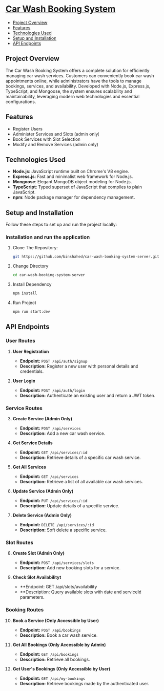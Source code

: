# [Car Wash Booking System](https://car-wash-booking-system-ten.vercel.app/)

- [Project Overview](#project-overview)
- [Features](#features)
- [Technologies Used](#technologies-used)
- [Setup and Installation](#setup-and-installation)
- [API Endpoints](#api-endpoints)

## Project Overview

The Car Wash Booking System offers a complete solution for efficiently managing car wash services. Customers can conveniently book car wash appointments online, while administrators have the tools to manage bookings, services, and availability. Developed with Node.js, Express.js, TypeScript, and Mongoose, the system ensures scalability and maintainability, leveraging modern web technologies and essential configurations.

## Features
* Register Users
* Administer Services and Slots (admin only)
* Book Services with Slot Selection
* Modify and Remove Services (admin only)

## Technologies Used

- **Node.js**: JavaScript runtime built on Chrome's V8 engine.
- **Express.js**: Fast and minimalist web framework for Node.js.
- **Mongoose**: Elegant MongoDB object modeling for Node.js.
- **TypeScript**: Typed superset of JavaScript that compiles to plain JavaScript.
- **npm**: Node package manager for dependency management.

## Setup and Installation

Follow these steps to set up and run the project locally:

### Installation and run the application

1. Clone The Repository:
   ```sh
   git https://github.com/binshahed/car-wash-booking-system-server.git
   ```
2. Change Directory
   ```sh
   cd car-wash-booking-system-server 
   ```
3. Install Dependency
   ```sh
   npm install
   ```
4. Run Project
   ```sh
   npm run start:dev
## API Endpoints

### User Routes

1. **User Registration**
   - **Endpoint:** `POST /api/auth/signup`
   - **Description:** Register a new user with personal details and credentials.

2. **User Login**
   - **Endpoint:** `POST /api/auth/login`
   - **Description:** Authenticate an existing user and return a JWT token.

### Service Routes

3. **Create Service (Admin Only)**
   - **Endpoint:** `POST /api/services`
   - **Description:** Add a new car wash service.

4. **Get Service Details**
   - **Endpoint:** `GET /api/services/:id`
   - **Description:** Retrieve details of a specific car wash service.

5. **Get All Services**
   - **Endpoint:** `GET /api/services`
   - **Description:** Retrieve a list of all available car wash services.

6. **Update Service (Admin Only)**
   - **Endpoint:** `PUT /api/services/:id`
   - **Description:** Update details of a specific service.

7. **Delete Service (Admin Only)**
   - **Endpoint:** `DELETE /api/services/:id`
   - **Description:** Soft delete a specific service.

### Slot Routes

8. **Create Slot (Admin Only)**
   - **Endpoint:** `POST /api/services/slots`
   - **Description:** Add new booking slots for a service.

9. **Check Slot Availabilityt**
   - **Endpoint: GET /api/slots/availability
   - **Description: Query available slots with date and serviceId parameters.

### Booking Routes

10. **Book a Service (Only Accessible by User)**
    - **Endpoint:** `POST /api/bookings`
    - **Description:** Book a car wash service.

11. **Get All Bookings (Only Accessible by Admin)**
    - **Endpoint:** `GET /api/bookings`
    - **Description:** Retrieve all bookings.

12. **Get User's Bookings (Only Accessible by User)**
    - **Endpoint:** `GET /api/my-bookings`
    - **Description:** Retrieve bookings made by the authenticated user.
